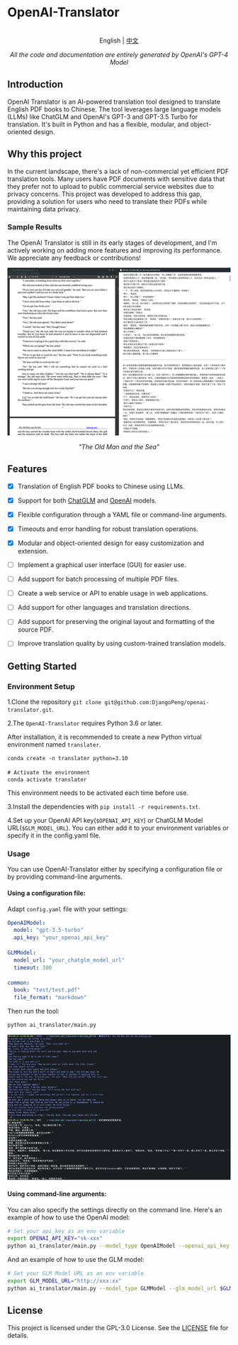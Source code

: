 # OpenAI-Translator

<p align="center">
    <br> English | <a href="README-CN.md">中文</a>
</p>
<p align="center">
    <em>All the code and documentation are entirely generated by OpenAI's GPT-4 Model</em>
</p>


## Introduction

OpenAI Translator is an AI-powered translation tool designed to translate English PDF books to Chinese. The tool leverages large language models (LLMs) like ChatGLM and OpenAI's GPT-3 and GPT-3.5 Turbo for translation. It's built in Python and has a flexible, modular, and object-oriented design. 

## Why this project

In the current landscape, there's a lack of non-commercial yet efficient PDF translation tools. Many users have PDF documents with sensitive data that they prefer not to upload to public commercial service websites due to privacy concerns. This project was developed to address this gap, providing a solution for users who need to translate their PDFs while maintaining data privacy.

### Sample Results

The OpenAI Translator is still in its early stages of development, and I'm actively working on adding more features and improving its performance. We appreciate any feedback or contributions!

![The_Old_Man_of_the_Sea](images/sample_image_0.png)

<p align="center">
    <em>"The Old Man and the Sea"</em>
</p>

## Features

- [X] Translation of English PDF books to Chinese using LLMs.
- [X] Support for both [ChatGLM](https://github.com/THUDM/ChatGLM-6B) and [OpenAI](https://platform.openai.com/docs/models) models.
- [X] Flexible configuration through a YAML file or command-line arguments.
- [X] Timeouts and error handling for robust translation operations.
- [X] Modular and object-oriented design for easy customization and extension.
- [ ] Implement a graphical user interface (GUI) for easier use.
- [ ] Add support for batch processing of multiple PDF files.
- [ ] Create a web service or API to enable usage in web applications.
- [ ] Add support for other languages and translation directions.
- [ ] Add support for preserving the original layout and formatting of the source PDF.
- [ ] Improve translation quality by using custom-trained translation models.


## Getting Started

### Environment Setup

1.Clone the repository `git clone git@github.com:DjangoPeng/openai-translator.git`.

2.The `OpenAI-Translator` requires Python 3.6 or later. 

After installation, it is recommended to create a new Python virtual environment named `translater`.

```
conda create -n translater python=3.10

# Activate the environment
conda activate translater 
```

This environment needs to be activated each time before use.

3.Install the dependencies with `pip install -r requirements.txt`.

4.Set up your OpenAI API key(`$OPENAI_API_KEY`) or ChatGLM Model URL(`$GLM_MODEL_URL`). You can either add it to your environment variables or specify it in the config.yaml file.

### Usage

You can use OpenAI-Translator either by specifying a configuration file or by providing command-line arguments.

#### Using a configuration file:

Adapt `config.yaml` file with your settings:

```yaml
OpenAIModel:
  model: "gpt-3.5-turbo"
  api_key: "your_openai_api_key"

GLMModel:
  model_url: "your_chatglm_model_url"
  timeout: 300

common:
  book: "test/test.pdf"
  file_format: "markdown"
```

Then run the tool:

```bash
python ai_translator/main.py
```

![sample_out](images/sample_image_1.png)

#### Using command-line arguments:

You can also specify the settings directly on the command line. Here's an example of how to use the OpenAI model:

```bash
# Set your api_key as an env variable
export OPENAI_API_KEY="sk-xxx"
python ai_translator/main.py --model_type OpenAIModel --openai_api_key $OPENAI_API_KEY --file_format markdown --book tests/test.pdf --openai_model gpt-3.5-turbo
```

And an example of how to use the GLM model:

```bash
# Set your GLM Model URL as an env variable
export GLM_MODEL_URL="http://xxx:xx"
python ai_translator/main.py --model_type GLMModel --glm_model_url $GLM_MODEL_URL --book tests/test.pdf
```

## License

This project is licensed under the GPL-3.0 License. See the [LICENSE](LICENSE) file for details.